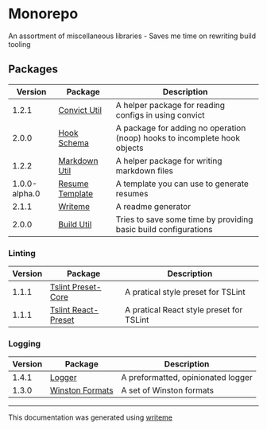 # Monorepo

An assortment of miscellaneous libraries - Saves me time on rewriting build tooling

## Packages

Version | Package | Description
--- | --- | ---
1.2.1 | [Convict Util](packages\convict-util\README.md) | A helper package for reading configs in using convict
2.0.0 | [Hook Schema](packages\hook-schema\README.md) | A package for adding no operation (noop) hooks to incomplete hook objects
1.2.2 | [Markdown Util](packages\markdown-util\README.md) | A helper package for writing markdown files
1.0.0-alpha.0 | [Resume Template](packages\resume-template\README.md) | A template you can use to generate resumes
2.1.1 | [Writeme](packages\writeme\README.md) | A readme generator
2.0.0 | [Build Util](build-packages\build-util\README.md) | Tries to save some time by providing basic build configurations

### Linting
Version | Package | Description
--- | --- | ---
1.1.1 | [Tslint Preset-Core](packages\tslint-preset-core\README.md) | A pratical style preset for TSLint
1.1.1 | [Tslint React-Preset](packages\tslint-preset-react\README.md) | A pratical React style preset for TSLint

### Logging
Version | Package | Description
--- | --- | ---
1.4.1 | [Logger](packages\logger\README.md) | A preformatted, opinionated logger
1.3.0 | [Winston Formats](packages\winston-formats\README.md) | A set of Winston formats


---
This documentation was generated using [writeme](https://www.npmjs.com/package/@pshaw/writeme)
